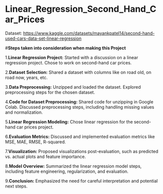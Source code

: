 # Linear_Regression_Second_Hand_Car_Prices
Dataset: https://www.kaggle.com/datasets/mayankpatel14/second-hand-used-cars-data-set-linear-regression

#**Steps taken into consideration when making this Project**

1.**Linear Regression Project:**
Started with a discussion on a linear regression project.
Chose to work on second-hand car prices.

2.**Dataset Selection:**
Shared a dataset with columns like on road old, on road now, years, etc.

3.**Data Preprocessing:**
Unzipped and loaded the dataset.
Explored preprocessing steps for the chosen dataset.

4.**Code for Dataset Preprocessing:**
Shared code for unzipping in Google Colab.
Discussed preprocessing steps, including handling missing values and normalization.

5.**Linear Regression Modeling:**
Chose linear regression for the second-hand car prices project.

6.**Evaluation Metrics:**
Discussed and implemented evaluation metrics like MSE, MAE, RMSE, R-squared.

7.**Visualization:**
Proposed visualizations post-evaluation, such as predicted vs. actual plots and feature importance.

8.**Model Overview:**
Summarized the linear regression model steps, including feature engineering, regularization, and evaluation.

9.**Conclusion:**
Emphasized the need for careful interpretation and potential next steps.
